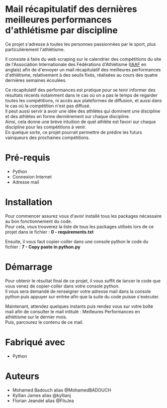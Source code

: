 # Mail récapitulatif des dernières meilleures performances d'athlétisme par discipline 

Ce projet s'adresse à toutes les personnes passionnées par le sport, plus particulièrement l'athlétisme.

Il consiste à faire du web scraping sur le calendrier des compétitions du site de l'Association Internationale des Fédérations d'Athlétisme ([IAAF](https://worldathletics.org/competition/calendar-results?) en anglais) afin de d'envoyer un mail récapitulatif des meilleures performances d'athlétisme, relativement à des seuils fixés, réalisées au cours des quatre dernières semaines écoulées. 

Ce récapitulatif des performances est pratique pour se tenir informer des résultats récents notamment dans le cas où on a pas le temps de regarder toutes les compétitions, ni accès aux plateformes de diffusion, et aussi dans le cas où la compétition n'est pas diffusé.\
Il peut aussi servir à avoir une idée des athlètes qui dominent une discipline et des athlètes en forme dernièrement sur chaque discipline.\
Ainsi, cela donne une brève intuition de quel athlète est favori sur chaque discipline pour les compétitions à venir.\
En quelque sorte, ce projet pourrait permettre de prédire les futurs vainqueurs des prochaines compétitions. 

# Pré-requis

- Python
- Connexion Internet
- Adresse mail 

# Installation

Pour commencer assurez vous d'avoir installé tous les packages nécassaire au bon fonctionnement du code.\
Pour cela, vous trouverez la liste de tous les packages utilisés lors de ce projet dans le fichier : **0 - requirements.txt**

Ensuite, il vous faut copier-coller dans une console python le code du fichier : **7 - Copy paste in python.py**

# Démarrage

Pour obtenir le résultat final de ce projet, il vous suffit de lancer le code que vous venez de copier-coller dans votre console python.\
Il vous sera demandé de renseigner votre adresse mail dans la console python puis appuyer sur entrée afin que la suite du code puisse s'exécuter.

Maintenant, attendez quelques instants puis rendez vous sur votre boîte mail afin de consulter le mail intitulé : Meilleures Performances en athlétisme sur le dernier mois.\
Puis, parcourez le contenu de ce mail.

# Fabriqué avec

- Python

# Auteurs 

- Mohamed Badouch alias @MohamedBADOUCH
- Kyllian James alias @kyllianj
- Florian Jeandel alias @FloJea
